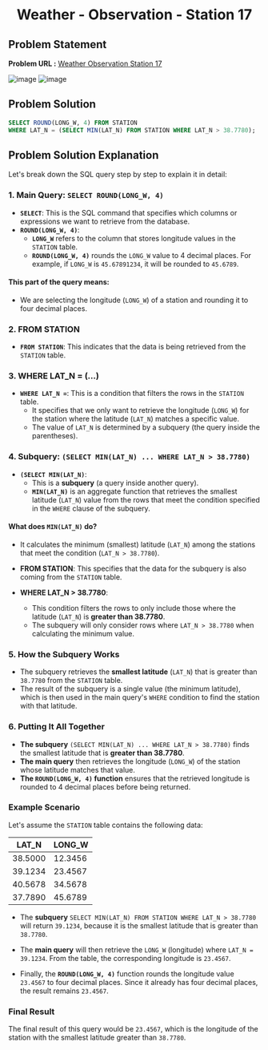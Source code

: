 <h1 align='center'>Weather - Observation - Station 17</h1>

## Problem Statement

**Problem URL :** [Weather Observation Station 17](https://www.hackerrank.com/challenges/weather-observation-station-17/problem?isFullScreen=true)

![image](https://github.com/user-attachments/assets/fd994dcd-17c2-4c56-b5fc-0ceb9022d22c)
![image](https://github.com/user-attachments/assets/499ce2d6-e5cc-446d-b41c-2fecad1b0aff)

## Problem Solution
```sql
SELECT ROUND(LONG_W, 4) FROM STATION
WHERE LAT_N = (SELECT MIN(LAT_N) FROM STATION WHERE LAT_N > 38.7780);
```

## Problem Solution Explanation
Let's break down the SQL query step by step to explain it in detail:

### 1. **Main Query: `SELECT ROUND(LONG_W, 4)`**

- **`SELECT`**: This is the SQL command that specifies which columns or expressions we want to retrieve from the database.
- **`ROUND(LONG_W, 4)`**:
  - **`LONG_W`** refers to the column that stores longitude values in the `STATION` table.
  - **`ROUND(LONG_W, 4)`** rounds the `LONG_W` value to 4 decimal places. For example, if `LONG_W` is `45.67891234`, it will be rounded to `45.6789`.
  
#### This part of the query means:
- We are selecting the longitude (`LONG_W`) of a station and rounding it to four decimal places.

### 2. **FROM STATION**

- **`FROM STATION`**: This indicates that the data is being retrieved from the `STATION` table.

### 3. **WHERE LAT_N = (...)**

- **`WHERE LAT_N =`**: This is a condition that filters the rows in the `STATION` table. 
  - It specifies that we only want to retrieve the longitude (`LONG_W`) for the station where the latitude (`LAT_N`) matches a specific value.
  - The value of `LAT_N` is determined by a subquery (the query inside the parentheses).

### 4. **Subquery: `(SELECT MIN(LAT_N) ... WHERE LAT_N > 38.7780)`**

- **`(SELECT MIN(LAT_N)`**: 
  - This is a **subquery** (a query inside another query).
  - **`MIN(LAT_N)`** is an aggregate function that retrieves the smallest latitude (`LAT_N`) value from the rows that meet the condition specified in the `WHERE` clause of the subquery.
  
#### What does `MIN(LAT_N)` do?
- It calculates the minimum (smallest) latitude (`LAT_N`) among the stations that meet the condition (`LAT_N > 38.7780`).

- **FROM STATION**: This specifies that the data for the subquery is also coming from the `STATION` table.
  
- **WHERE LAT_N > 38.7780**: 
  - This condition filters the rows to only include those where the latitude (`LAT_N`) is **greater than 38.7780**.
  - The subquery will only consider rows where `LAT_N > 38.7780` when calculating the minimum value.

### 5. **How the Subquery Works**

- The subquery retrieves the **smallest latitude** (`LAT_N`) that is greater than `38.7780` from the `STATION` table.
- The result of the subquery is a single value (the minimum latitude), which is then used in the main query's `WHERE` condition to find the station with that latitude.

### 6. **Putting It All Together**

- **The subquery** `(SELECT MIN(LAT_N) ... WHERE LAT_N > 38.7780)` finds the smallest latitude that is **greater than 38.7780**.
- **The main query** then retrieves the longitude (`LONG_W`) of the station whose latitude matches that value.
- **The `ROUND(LONG_W, 4)` function** ensures that the retrieved longitude is rounded to 4 decimal places before being returned.

### Example Scenario

Let's assume the `STATION` table contains the following data:

| LAT_N   | LONG_W |
|---------|--------|
| 38.5000 | 12.3456|
| 39.1234 | 23.4567|
| 40.5678 | 34.5678|
| 37.7890 | 45.6789|

- The **subquery** `SELECT MIN(LAT_N) FROM STATION WHERE LAT_N > 38.7780` will return `39.1234`, because it is the smallest latitude that is greater than `38.7780`.
  
- The **main query** will then retrieve the `LONG_W` (longitude) where `LAT_N = 39.1234`. From the table, the corresponding longitude is `23.4567`.

- Finally, the **`ROUND(LONG_W, 4)`** function rounds the longitude value `23.4567` to four decimal places. Since it already has four decimal places, the result remains `23.4567`.

### Final Result

The final result of this query would be `23.4567`, which is the longitude of the station with the smallest latitude greater than `38.7780`.
